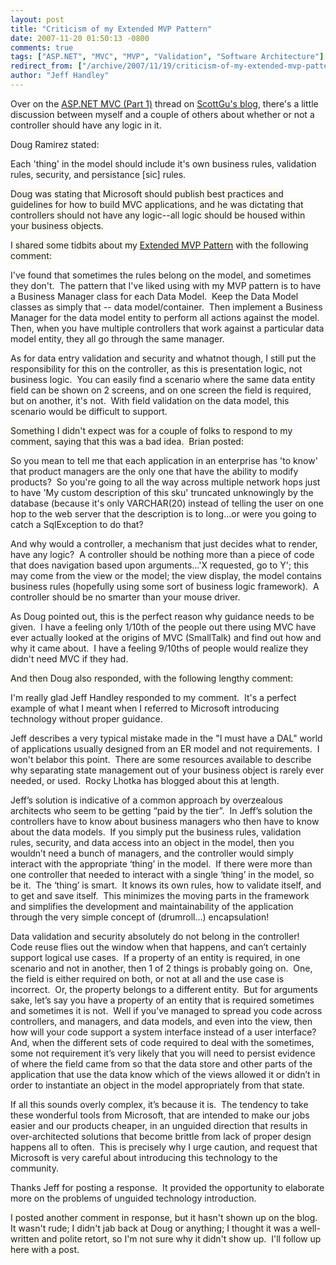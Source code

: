 ```yaml
---
layout: post
title: "Criticism of my Extended MVP Pattern"
date: 2007-11-20 01:50:13 -0800
comments: true
tags: ["ASP.NET", "MVC", "MVP", "Validation", "Software Architecture"]
redirect_from: ["/archive/2007/11/19/criticism-of-my-extended-mvp-pattern.aspx/"]
author: "Jeff Handley"
---
```

<!-- more -->
<p>Over on the <a href="http://weblogs.asp.net/scottgu/archive/2007/11/13/asp-net-mvc-framework-part-1.aspx" target="_blank">ASP.NET MVC (Part 1)</a> thread on <a href="http://weblogs.asp.net/scottgu/" target="_blank">ScottGu's blog</a>, there's a little discussion between myself and a couple of others about whether or not a controller should have any logic in it.</p>  <p>Doug Ramirez stated:</p>  <p>Each 'thing' in the model should include it's own business rules, validation rules, security, and persistance [sic] rules.</p>  <p><font style="background-color: #fcfaf0">Doug was stating that Microsoft should publish best practices and guidelines for how to build MVC applications, and he was dictating that controllers should not have any logic--all logic should be housed within your business objects.</font></p>  <p><font style="background-color: #fcfaf0">I shared some tidbits about my <a href="http://blog.jeffhandley.com/archive/2007/11/09/an-extended-mvp-pattern-mvp-validation.aspx" target="_blank">Extended MVP Pattern</a> with the following comment:</font></p>  <p>I've found that sometimes the rules belong on the model, and sometimes they don't.  The pattern that I've liked using with my MVP pattern is to have a Business Manager class for each Data Model.  Keep the Data Model classes as simply that -- data model/container.  Then implement a Business Manager for the data model entity to perform all actions against the model.  Then, when you have multiple controllers that work against a particular data model entity, they all go through the same manager.</p>  <p>As for data entry validation and security and whatnot though, I still put the responsibility for this on the controller, as this is presentation logic, not business logic.  You can easily find a scenario where the same data entity field can be shown on 2 screens, and on one screen the field is required, but on another, it's not.  With field validation on the data model, this scenario would be difficult to support.</p>  <p><font style="background-color: #fcfaf0">Something I didn't expect was for a couple of folks to respond to my comment, saying that this was a bad idea.  Brian posted:</font></p>  <p>So you mean to tell me that each application in an enterprise has 'to know' that product managers are the only one that have the ability to modify products?  So you're going to all the way across multiple network hops just to have 'My custom description of this sku' truncated unknowingly by the database (because it's only VARCHAR(20) instead of telling the user on one hop to the web server that the description is to long...or were you going to catch a SqlException to do that?</p>  <p>And why would a controller, a mechanism that just decides what to render, have any logic?  A controller should be nothing more than a piece of code that does navigation based upon arguments...'X requested, go to Y'; this may come from the view or the model; the view display, the model contains business rules (hopefully using some sort of business logic framework).  A controller should be no smarter than your mouse driver.</p>  <p>As Doug pointed out, this is the perfect reason why guidance needs to be given.  I have a feeling only 1/10th of the people out there using MVC have ever actually looked at the origins of MVC (SmallTalk) and find out how and why it came about.  I have a feeling 9/10ths of people would realize they didn't need MVC if they had.</p>  <p><font style="background-color: #fcfaf0">And then Doug also responded, with the following lengthy comment:</font></p>  <p>I'm really glad Jeff Handley responded to my comment.  It's a perfect example of what I meant when I referred to Microsoft introducing technology without proper guidance.</p>  <p>Jeff describes a very typical mistake made in the "I must have a DAL" world of applications usually designed from an ER model and not requirements.  I won't belabor this point.  There are some resources available to describe why separating state management out of your business object is rarely ever needed, or used.  Rocky Lhotka has blogged about this at length.</p>  <p>Jeff’s solution is indicative of a common approach by overzealous architects who seem to be getting “paid by the tier”.  In Jeff’s solution the controllers have to know about business managers who then have to know about the data models.  If you simply put the business rules, validation rules, security, and data access into an object in the model, then you wouldn’t need a bunch of managers, and the controller would simply interact with the appropriate ‘thing’ in the model.  If there were more than one controller that needed to interact with a single ‘thing’ in the model, so be it.  The ‘thing’ is smart.  It knows its own rules, how to validate itself, and to get and save itself.  This minimizes the moving parts in the framework and simplifies the development and maintainability of the application through the very simple concept of (drumroll…) encapsulation!</p>  <p>Data validation and security absolutely do not belong in the controller!  Code reuse flies out the window when that happens, and can’t certainly support logical use cases.  If a property of an entity is required, in one scenario and not in another, then 1 of 2 things is probably going on.  One, the field is either required on both, or not at all and the use case is incorrect.  Or, the property belongs to a different entity.  But for arguments sake, let’s say you have a property of an entity that is required sometimes and sometimes it is not.  Well if you’ve managed to spread you code across controllers, and managers, and data models, and even into the view, then how will your code support a system interface instead of a user interface?  And, when the different sets of code required to deal with the sometimes, some not requirement it’s very likely that you will need to persist evidence of where the field came from so that the data store and other parts of the application that use the data know which of the views allowed it or didn’t in order to instantiate an object in the model appropriately from that state.</p>  <p>If all this sounds overly complex, it’s because it is.  The tendency to take these wonderful tools from Microsoft, that are intended to make our jobs easier and our products cheaper, in an unguided direction that results in over-architected solutions that become brittle from lack of proper design happens all to often.  This is precisely why I urge caution, and request that Microsoft is very careful about introducing this technology to the community. </p>  <p>Thanks Jeff for posting a response.  It provided the opportunity to elaborate more on the problems of unguided technology introduction.</p>  <p><font style="background-color: #fcfaf0">I posted another comment in response, but it hasn't shown up on the blog.  It wasn't rude; I didn't jab back at Doug or anything; I thought it was a well-written and polite retort, so I'm not sure why it didn't show up.  I'll follow up here with a post.</font></p>
